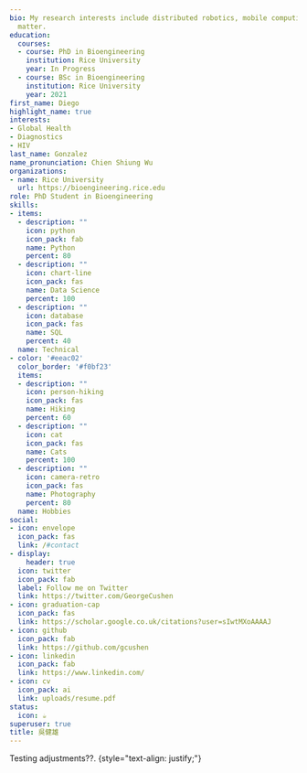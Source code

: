 ```yaml
---
bio: My research interests include distributed robotics, mobile computing and programmable
  matter.
education:
  courses:
  - course: PhD in Bioengineering
    institution: Rice University
    year: In Progress
  - course: BSc in Bioengineering
    institution: Rice University
    year: 2021
first_name: Diego
highlight_name: true
interests:
- Global Health
- Diagnostics
- HIV
last_name: Gonzalez
name_pronunciation: Chien Shiung Wu
organizations:
- name: Rice University
  url: https://bioengineering.rice.edu
role: PhD Student in Bioengineering
skills:
- items:
  - description: ""
    icon: python
    icon_pack: fab
    name: Python
    percent: 80
  - description: ""
    icon: chart-line
    icon_pack: fas
    name: Data Science
    percent: 100
  - description: ""
    icon: database
    icon_pack: fas
    name: SQL
    percent: 40
  name: Technical
- color: '#eeac02'
  color_border: '#f0bf23'
  items:
  - description: ""
    icon: person-hiking
    icon_pack: fas
    name: Hiking
    percent: 60
  - description: ""
    icon: cat
    icon_pack: fas
    name: Cats
    percent: 100
  - description: ""
    icon: camera-retro
    icon_pack: fas
    name: Photography
    percent: 80
  name: Hobbies
social:
- icon: envelope
  icon_pack: fas
  link: /#contact
- display:
    header: true
  icon: twitter
  icon_pack: fab
  label: Follow me on Twitter
  link: https://twitter.com/GeorgeCushen
- icon: graduation-cap
  icon_pack: fas
  link: https://scholar.google.co.uk/citations?user=sIwtMXoAAAAJ
- icon: github
  icon_pack: fab
  link: https://github.com/gcushen
- icon: linkedin
  icon_pack: fab
  link: https://www.linkedin.com/
- icon: cv
  icon_pack: ai
  link: uploads/resume.pdf
status:
  icon: ☕️
superuser: true
title: 吳健雄
---
```


Testing adjustments??.
{style="text-align: justify;"}
